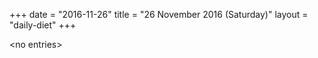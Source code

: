 +++
date = "2016-11-26"
title = "26 November 2016 (Saturday)"
layout = "daily-diet"
+++

<p>&lt;no entries&gt;</p>